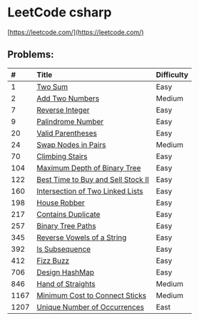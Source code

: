 # LeetCode csharp

[https://leetcode.com/](https://leetcode.com/)

## Problems:

|#|Title|Difficulty|
|:---|:---|:---|
1|[Two Sum](https://leetcode.com/problems/two-sum)|Easy|
2|[Add Two Numbers](https://leetcode.com/problems/add-two-numbers)|Medium|
7|[Reverse Integer](https://leetcode.com/problems/reverse-integer)|Easy|
9|[Palindrome Number](https://leetcode.com/problems/palindrome-number)|Easy|
20|[Valid Parentheses](https://leetcode.com/problems/valid-parentheses)|Easy|
24|[Swap Nodes in Pairs](https://leetcode.com/problems/swap-nodes-in-pairs)|Medium|
70|[Climbing Stairs](https://leetcode.com/problems/climbing-stairs)|Easy|
104|[Maximum Depth of Binary Tree](https://leetcode.com/problems/maximum-depth-of-binary-tree)|Easy|
122|[Best Time to Buy and Sell Stock II](https://leetcode.com/problems/best-time-to-buy-and-sell-stock-ii)|Easy|
160|[Intersection of Two Linked Lists](https://leetcode.com/problems/intersection-of-two-linked-lists)|Easy|
198|[House Robber](https://leetcode.com/problems/house-robber)|Easy|
217|[Contains Duplicate](https://leetcode.com/problems/contains-duplicate)|Easy|
257|[Binary Tree Paths](https://leetcode.com/problems/binary-tree-paths)|Easy|
345|[Reverse Vowels of a String](https://leetcode.com/problems/reverse-vowels-of-a-string)|Easy|
392|[Is Subsequence](https://leetcode.com/problems/is-subsequence)|Easy|
412|[Fizz Buzz](https://leetcode.com/problems/fizz-buzz)|Easy|
706|[Design HashMap](https://leetcode.com/problems/design-hashmap)|Easy|
846|[Hand of Straights](https://leetcode.com/problems/hand-of-straights)|Medium|
1167|[Minimum Cost to Connect Sticks](https://leetcode.com/problems/minimum-cost-to-connect-sticks)|Medium|
1207|[Unique Number of Occurrences](https://leetcode.com/problems/unique-number-of-occurrences)|East|
